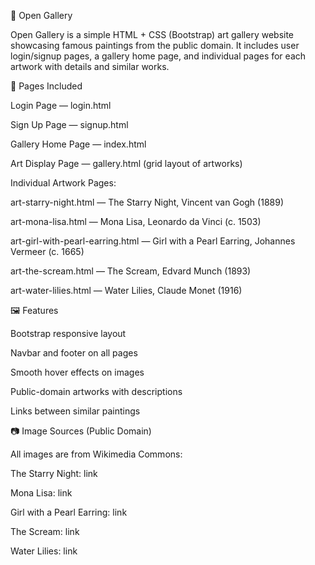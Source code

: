 🎨 Open Gallery

Open Gallery is a simple HTML + CSS (Bootstrap) art gallery website showcasing famous paintings from the public domain.
It includes user login/signup pages, a gallery home page, and individual pages for each artwork with details and similar works.

📂 Pages Included

Login Page — login.html

Sign Up Page — signup.html

Gallery Home Page — index.html

Art Display Page — gallery.html (grid layout of artworks)

Individual Artwork Pages:

art-starry-night.html — The Starry Night, Vincent van Gogh (1889)

art-mona-lisa.html — Mona Lisa, Leonardo da Vinci (c. 1503)

art-girl-with-pearl-earring.html — Girl with a Pearl Earring, Johannes Vermeer (c. 1665)

art-the-scream.html — The Scream, Edvard Munch (1893)

art-water-lilies.html — Water Lilies, Claude Monet (1916)

🖼 Features

Bootstrap responsive layout

Navbar and footer on all pages

Smooth hover effects on images

Public-domain artworks with descriptions

Links between similar paintings

📷 Image Sources (Public Domain)

All images are from Wikimedia Commons:

The Starry Night: link

Mona Lisa: link

Girl with a Pearl Earring: link

The Scream: link

Water Lilies: link
